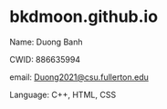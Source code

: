 # bkdmoon.github.io


Name: Duong Banh

CWID: 886635994

email: Duong2021@csu.fullerton.edu

Language: C++, HTML, CSS 

